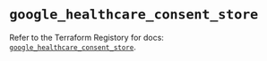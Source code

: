 # `google_healthcare_consent_store`

Refer to the Terraform Registory for docs: [`google_healthcare_consent_store`](https://www.terraform.io/docs/providers/google-beta/r/google_healthcare_consent_store).
